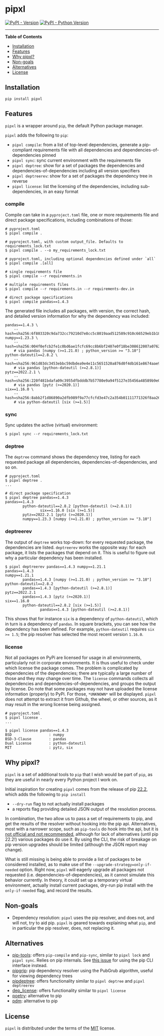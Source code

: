 # pipxl

[![PyPI - Version](https://img.shields.io/pypi/v/pipxl.svg)](https://pypi.org/project/pipxl)
[![PyPI - Python Version](https://img.shields.io/pypi/pyversions/pipxl.svg)](https://pypi.org/project/pipxl)

-----

**Table of Contents**

- [Installation](#installation)
- [Features](#features)
- [Why pipxl?](#why-pipxl)
- [Non-goals](#non-goals)
- [Alternatives](#alternatives)
- [License](#license)

## Installation

```console
pip install pipxl
```

## Features
`pipxl` is a wrapper around `pip`, the default Python package manager. 

`pipxl` adds the following to `pip`:
* `pipxl compile`: from a list of top-level dependencies, generate a pip-compliant requirements file with all dependencies and dependencies-of-dependencies pinned
* `pipxl sync`: sync current environment with the requirements file
* `pipxl deptree`: show for a set of packages the dependencies and dependencies-of-dependencies including all version specifiers
* `pipxl deptreerev`: show for a set of packages the dependency tree in reverse
* `pipxl license`: list the licensing of the dependencies, including sub-dependencies, in an easy format

### compile
Compile can take in a `pyproject.toml` file, one or more requirements file and direct package specifications, including combinations of those:

```console
# pyproject.toml
$ pipxl compile .

# pyproject.toml, with custom output_file. Defaults to requirements_lock.txt
$ pipxl compile . --o my_requirements_lock.txt 

# pyproject.toml, including optional dependencies defined under `all`
$ pipxl compile .[all]

# single requirements file
$ pipxl compile --r requirements.in

# multiple requirements files
$ pipxl compile --r requirements.in --r requirements-dev.in

# direct package specifications
$ pipxl compile pandas==1.4.3
```

The generated file includes all packages, with version, the correct hash, and detailed version information for why the dependency was included:
```
pandas==1.4.3 \
    --hash=sha256:6f803320c9da732cc79210d7e8cc5c8019aad512589c910c66529eb1b1818230
numpy==1.23.3 \
    --hash=sha256:004f0efcb2fe1c0bd6ae1fcfc69cc8b6bf2407e0f18be308612007a0762b4089
    # via pandas [numpy (>=1.21.0) ; python_version >= "3.10"]
python-dateutil==2.8.2 \
    --hash=sha256:961d03dc3453ebbc59dbdea9e4e11c5651520a876d0f4db161e8674aae935da9
    # via pandas [python-dateutil (>=2.8.1)]
pytz==2022.2.1 \
    --hash=sha256:220f481bdafa09c3955dfbdddb7b57780e9a94f5127e35456a48589b9e0c0197
    # via pandas [pytz (>=2020.1)]
six==1.16.0 \
    --hash=sha256:8abb2f1d86890a2dfb989f9a77cfcfd3e47c2a354b01111771326f8aa26e0254
    # via python-dateutil [six (>=1.5)]
```

### sync
Sync updates the active (virtual) environment:
```console
$ pipxl sync --r requirements_lock.txt
```

### deptree

The `deptree` command shows the dependency tree, listing for each requested package all dependencies, dependencies-of-dependencies, and so on.

```console
# pyproject.toml
$ pipxl deptree .
...

# direct package specification
$ pipxl deptree pandas==1.4.3
pandas==1.4.3
        python-dateutil==2.8.2 [python-dateutil (>=2.8.1)]
                six==1.16.0 [six (>=1.5)]
        pytz==2022.2.1 [pytz (>=2020.1)]
        numpy==1.23.3 [numpy (>=1.21.0) ; python_version >= "3.10"]
```

### deptreerev
The output of `deptree` works top-down: for every requested package, the dependencies are listed.
`deptreerev` works the opposite way: for each package, it lists the packages that depend on it.
This is useful to figure out why a particular dependency has been installed. 

```console
$ pipxl deptreerev pandas==1.4.3 numpy==1.21.1
pandas==1.4.3
numpy==1.21.1
        pandas==1.4.3 [numpy (>=1.21.0) ; python_version >= "3.10"]
python-dateutil==2.8.2
        pandas==1.4.3 [python-dateutil (>=2.8.1)]
pytz==2022.2.1
        pandas==1.4.3 [pytz (>=2020.1)]
six==1.16.0
        python-dateutil==2.8.2 [six (>=1.5)]
                pandas==1.4.3 [python-dateutil (>=2.8.1)]
```
This shows that for instance `six` is a dependency of `python-dateutil`, which in turn is a dependency of `pandas`. In square brackets, you can see how the dependency has been defined. For example, `python-dateutil` requires `six >= 1.5`; the pip resolver has selected the most recent version `1.16.0`.

### license
Not all packages on PyPi are licensed for usage in all environments, particularly not in corporate environments.
It is thus useful to check under which license the package comes. 
The problem is complicated by dependencies of the dependencies; there are typically a large number of those and they may change over time.
The `license` commands collects all dependencies and dependencies-of-dependencies, and groups the output by license.
Do note that some packages may not have uploaded the license information (properly) to PyPi.
For those, `*UNKNOWN*` will be displayed. 
`pipxl` does not attempt to extract it from Github, the wheel, or other sources, as it may result in the wrong license being assigned.

```console
# pyproject.toml
$ pipxl license .
...

$ pipxl license pandas==1.4.3
BSD                 : numpy
BSD-3-Clause        : pandas
Dual License        : python-dateutil
MIT                 : pytz, six
```

## Why pipxl?
`pipxl` is a set of additional tools to `pip` that I wish would be part of `pip`, as they are useful in nearly every Python project I work on.

Initial inspiration for creating `pipxl` comes from the release of pip [22.2](https://pip.pypa.io/en/stable/news/#v22-2), which adds the following to `pip install`
* `--dry-run` flag to not actually install packages
* a reports flag providing detailed JSON output of the resolution process.

In combination, the two allow us to pass a set of requirements to pip, and get the results of the resolver without hooking into the pip api. Alternatives, most with a narrower scope, such as `pip-tools` do hook into the api, but it is [not official and not recommended](https://pip.pypa.io/en/stable/user_guide/#using-pip-from-your-program), although for lack of alternatives (until pip 22.2!) various packages do use it. By using the CLI, the risk of breakage on pip version upgrades should be limited (although the JSON report may change).

What is still missing is being able to provide a list of packages to be considered installed, as to make use of the `--upgrade-strategy=only-if-needed` option. Right now, `pipxl` will eagerly upgrade all packages not requested (i.e. dependencies-of-dependencies), as it cannot simulate this behavior currently.
In theory, it could set up a temporary virtual environment, actually install current packages, dry-run pip install with the `only-if-needed` flag, and record the results.

## Non-goals
* Dependency resolution: `pipxl` uses the pip resolver, and does not, and will not, try to aid pip. `pipxl` is geared towards explaining what `pip`, and in particular the pip resolver, does, not replacing it.


## Alternatives

* [pip-tools](https://github.com/jazzband/pip-tools): offers `pip-compile` and `pip-sync`, similar to `pipxl lock` and `pipxl sync`. Relies on pip internals. See [this issue](https://github.com/jazzband/pip-tools/issues/1654) for using the pip CLI interface instead.
* [pipgrip](https://github.com/ddelange/pipgrip): pip dependency resolver using the PubGrub algorithm, useful for viewing dependency trees
* [pipdeptree](https://github.com/tox-dev/pipdeptree): offers functionality similar to `pipxl deptree` and `pipxl deptreerev`
* [dep_license](https://github.com/abduhbm/dep-license): offers functionality similar to `pipxl license`
* [poetry](https://github.com/python-poetry/poetry): alternative to pip
* [pdm](https://github.com/pdm-project/pdm): alternative to pip

## License

`pipxl` is distributed under the terms of the [MIT](https://spdx.org/licenses/MIT.html) license.
